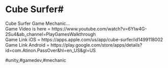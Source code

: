 <h1>Cube Surfer#</h1>
Cube Surfer Game Mechanic...
<br>
Game Video is here = https://www.youtube.com/watch?v=6YIw4G-2Su4&ab_channel=PlayGamesWalkthrough
<br>
Game Link iOS = https://apps.apple.com/us/app/cube-surfer/id1499118002
<br>
Game Link Android = https://play.google.com/store/apps/details?id=com.Atinon.PassOver&hl=en_US&gl=US

#unity,#gamedev,#mechanic
